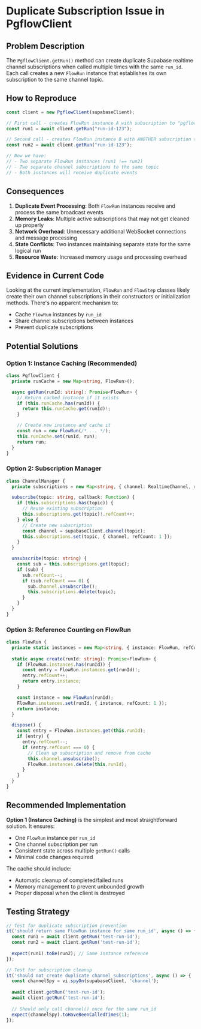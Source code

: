 # Duplicate Subscription Issue in PgflowClient

## Problem Description

The `PgflowClient.getRun()` method can create duplicate Supabase realtime channel subscriptions when called multiple times with the same `run_id`. Each call creates a new `FlowRun` instance that establishes its own subscription to the same channel topic.

## How to Reproduce

```typescript
const client = new PgflowClient(supabaseClient);

// First call - creates FlowRun instance A with subscription to "pgflow:run:123"
const run1 = await client.getRun("run-id-123");

// Second call - creates FlowRun instance B with ANOTHER subscription to "pgflow:run:123"
const run2 = await client.getRun("run-id-123");

// Now we have:
// - Two separate FlowRun instances (run1 !== run2)
// - Two separate channel subscriptions to the same topic
// - Both instances will receive duplicate events
```

## Consequences

1. **Duplicate Event Processing**: Both `FlowRun` instances receive and process the same broadcast events
2. **Memory Leaks**: Multiple active subscriptions that may not get cleaned up properly
3. **Network Overhead**: Unnecessary additional WebSocket connections and message processing
4. **State Conflicts**: Two instances maintaining separate state for the same logical run
5. **Resource Waste**: Increased memory usage and processing overhead

## Evidence in Current Code

Looking at the current implementation, `FlowRun` and `FlowStep` classes likely create their own channel subscriptions in their constructors or initialization methods. There's no apparent mechanism to:
- Cache `FlowRun` instances by `run_id`
- Share channel subscriptions between instances
- Prevent duplicate subscriptions

## Potential Solutions

### Option 1: Instance Caching (Recommended)

```typescript
class PgflowClient {
  private runCache = new Map<string, FlowRun>();

  async getRun(runId: string): Promise<FlowRun> {
    // Return cached instance if it exists
    if (this.runCache.has(runId)) {
      return this.runCache.get(runId)!;
    }

    // Create new instance and cache it
    const run = new FlowRun(/* ... */);
    this.runCache.set(runId, run);
    return run;
  }
}
```

### Option 2: Subscription Manager

```typescript
class ChannelManager {
  private subscriptions = new Map<string, { channel: RealtimeChannel, refCount: number }>();

  subscribe(topic: string, callback: Function) {
    if (this.subscriptions.has(topic)) {
      // Reuse existing subscription
      this.subscriptions.get(topic)!.refCount++;
    } else {
      // Create new subscription
      const channel = supabaseClient.channel(topic);
      this.subscriptions.set(topic, { channel, refCount: 1 });
    }
  }

  unsubscribe(topic: string) {
    const sub = this.subscriptions.get(topic);
    if (sub) {
      sub.refCount--;
      if (sub.refCount === 0) {
        sub.channel.unsubscribe();
        this.subscriptions.delete(topic);
      }
    }
  }
}
```

### Option 3: Reference Counting on FlowRun

```typescript
class FlowRun {
  private static instances = new Map<string, { instance: FlowRun, refCount: number }>();
  
  static async create(runId: string): Promise<FlowRun> {
    if (FlowRun.instances.has(runId)) {
      const entry = FlowRun.instances.get(runId)!;
      entry.refCount++;
      return entry.instance;
    }

    const instance = new FlowRun(runId);
    FlowRun.instances.set(runId, { instance, refCount: 1 });
    return instance;
  }

  dispose() {
    const entry = FlowRun.instances.get(this.runId);
    if (entry) {
      entry.refCount--;
      if (entry.refCount === 0) {
        // Clean up subscription and remove from cache
        this.channel.unsubscribe();
        FlowRun.instances.delete(this.runId);
      }
    }
  }
}
```

## Recommended Implementation

**Option 1 (Instance Caching)** is the simplest and most straightforward solution. It ensures:
- One `FlowRun` instance per `run_id`
- One channel subscription per run
- Consistent state across multiple `getRun()` calls
- Minimal code changes required

The cache should include:
- Automatic cleanup of completed/failed runs
- Memory management to prevent unbounded growth
- Proper disposal when the client is destroyed

## Testing Strategy

```typescript
// Test for duplicate subscription prevention
it('should return same FlowRun instance for same run_id', async () => {
  const run1 = await client.getRun('test-run-id');
  const run2 = await client.getRun('test-run-id');
  
  expect(run1).toBe(run2); // Same instance reference
});

// Test for subscription cleanup
it('should not create duplicate channel subscriptions', async () => {
  const channelSpy = vi.spyOn(supabaseClient, 'channel');
  
  await client.getRun('test-run-id');
  await client.getRun('test-run-id');
  
  // Should only call channel() once for the same run_id
  expect(channelSpy).toHaveBeenCalledTimes(1);
});
```